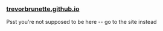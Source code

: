 ### [trevorbrunette.github.io](https://trevorbrunette.github.io/)
Psst you're not supposed to be here -- go to the site instead
